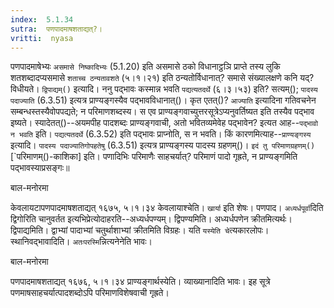 ```yaml
---
index:  5.1.34
sutra:  पणपादमाषशताद्यत्?।
vritti:  nyasa
---
```


पणपादमाषेभ्यः `असमासे निष्कादिभ्यः` (5.1.20) इति असमासे ठको विधानाट्ठञि प्राप्ते तस्य लुकि शतशब्दादप्यसमासे `शताच्च ठन्यतावशते` (५।१।२१) इति ठन्यतोर्विधानात्? समासे संख्यालक्षणे कनि यद्? विधीयते। `द्विपाद्यम्()` इत्यादि। ननु पद्भावः कस्मान्न भवति `पद्यत्यतदर्थे` (६।३।५३) इति? सत्यम्(); `पादस्य पदाज्याति` (6.3.51) इत्यत्र प्राण्यङ्गस्यैव पद्भावविधानात्()। कृत एतत्()? `आज्याति` इत्यादिना गतिवचनेन सम्बन्धस्तस्यैवोपपद्यते; न परिमाणशब्दस्य। स एव प्राण्यङ्गवाच्युत्तरसूत्रेऽप्यनुवर्तिष्यत इति तस्यैव पद्भाव इष्यते। स्यादेतत्()--अयमपीह पादशब्दः प्राण्यङ्गवाची, अतो भवितव्यमेवेह पद्भावेन? इत्यत आह--`पद्भावो न भवति` इति। `पद्यत्यतदर्थे` (6.3.52) इति पद्भावः प्राप्नोति, स न भवति। किं कारणमित्याह--`प्राण्यङ्गस्य` इत्यादि। `पादस्य पदाज्यातिगोपहतेषु` (6.3.51) इत्यत्र प्राण्यङ्गस्य पादस्य ग्रहणम्()। `इदं तु परिमाणग्रहणम्()` [`परिमाणम्()-काशिका] इति। पणादिभिः परिमाणैः साहचर्यात्? परिमाणं पादो गृह्रते, न प्राण्यङ्गमिति पद्भावस्याप्रसङ्गः॥ 




बाल-मनोरमा

केवलायटापणपादमाषशताद्यत् १६७५, ५।१।३४ केवलायाश्चेति। `खार्या` इति शेषः। पणपाद। `अध्यर्धपूर्वा`दिति द्विगोरिति चानुवर्तत इत्यभिप्रेत्योदाहरति--अध्यर्धपण्यम्। द्विपण्यमिति। अध्यर्धपणेन क्रीतमित्यर्थः। द्विपाद्यमिति। द्वाभ्यां पादाभ्यां चतुर्थाशाभ्यां क्रीतमिति विग्रहः। यति `यस्येति चे`त्यकारलोपः। स्थानिवद्भावादिति। `अतःपरस्मि`न्नित्यनेनेति भावः। 


बाल-मनोरमा

पणपादमाषशताद्यत् १६७६, ५।१।३४ प्राण्यङ्गार्थस्येति। व्याख्यानादिति भावः। इह सूत्रे पणमाषसाहचर्यात्पादशब्दोऽपि परिमाणविशेषवाची गृह्रते।
